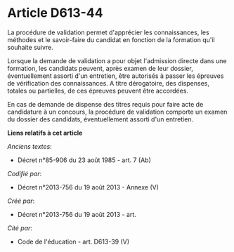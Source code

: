 # Article D613-44

La procédure de validation permet d'apprécier les connaissances, les méthodes et le savoir-faire du candidat en fonction de
la formation qu'il souhaite suivre.

Lorsque la demande de validation a pour objet l'admission directe dans une formation, les candidats peuvent, après examen de
leur dossier, éventuellement assorti d'un entretien, être autorisés à passer les épreuves de vérification des connaissances.
A titre dérogatoire, des dispenses, totales ou partielles, de ces épreuves peuvent être accordées.

En cas de demande de dispense des titres requis pour faire acte de candidature à un concours, la procédure de validation
comporte un examen du dossier des candidats, éventuellement assorti d'un entretien.

**Liens relatifs à cet article**

_Anciens textes_:

  - Décret n°85-906 du 23 août 1985 - art. 7 (Ab)

_Codifié par_:

  - Décret n°2013-756 du 19 août 2013 -  Annexe (V)

_Créé par_:

  - Décret n°2013-756 du 19 août 2013 - art.

_Cité par_:

  - Code de l'éducation - art. D613-39 (V)
